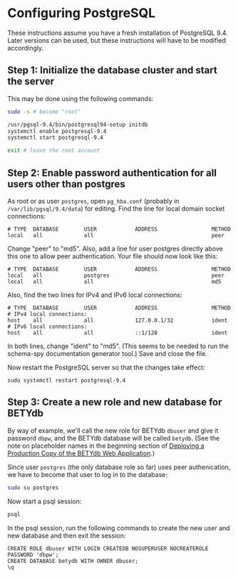 # Configuring PostgreSQL

These instructions assume you have a fresh installation of PostgreSQL 9.4.
Later versions can be used, but these instructions will have to be modified
accordingly.

## Step 1: Initialize the database cluster and start the server

This may be done using the following commands:
```bash
sudo -s # become "root"

/usr/pgsql-9.4/bin/postgresql94-setup initdb
systemctl enable postgresql-9.4
systemctl start postgresql-9.4

exit # leave the root account
```

## Step 2: Enable password authentication for all users other than postgres


As root or as user `postgres`, open `pg_hba.conf` (probably in
`/var/lib/pgsql/9.4/data`) for editing.  Find the line for local domain socket
connections:
```
# TYPE  DATABASE        USER            ADDRESS                 METHOD
local   all             all                                     peer
```

Change "peer" to "md5".  Also, add a line for user postgres directly above this
one to allow peer authentication.  Your file should now look like this:
```
# TYPE  DATABASE        USER            ADDRESS                 METHOD
local   all             postgres                                peer
local   all             all                                     md5
```

Also, find the two lines for IPv4 and IPv6 local connections:

```
# TYPE  DATABASE        USER            ADDRESS                 METHOD
# IPv4 local connections:
host    all             all             127.0.0.1/32            ident
# IPv6 local connections:
host    all             all             ::1/128                 ident
```

In both lines, change "ident" to "md5".  (This seems to be needed to run the
schema-spy documentation generator tool.)  Save and close the file.

Now restart the PostgreSQL server so that the changes take effect:
```
sudo systemctl restart postgresql-9.4
```

## Step 3: Create a new role and new database for BETYdb

By way of example, we'll call the new role for BETYdb `dbuser` and give it
password `dbpw`, and the BETYdb database will be called `betydb`.  (See the note
on placeholder names in the beginning section of [Deploying a Production Copy of
the BETYdb Web Application](installing-betydb-web-application.md).)

Since user `postgres` (the only database role so far) uses peer authenication,
we have to become that user to log in to the database:

```bash
sudo su postgres
```

Now start a psql session:
```bash
psql
```

In the psql session, run the following commands to create the new user and new
database and then exit the session:

```
CREATE ROLE dbuser WITH LOGIN CREATEDB NOSUPERUSER NOCREATEROLE PASSWORD 'dbpw';
CREATE DATABASE betydb WITH OWNER dbuser;
\q
```


